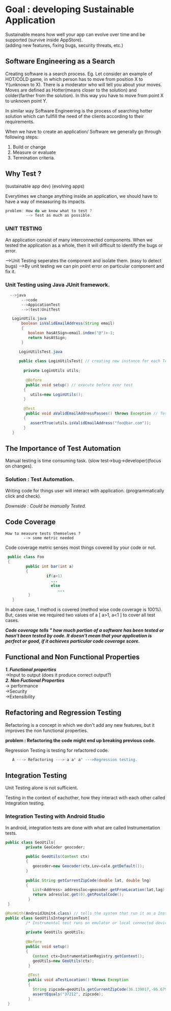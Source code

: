 # Goal : developing Sustainable Application

Sustainable means how well your app can evolve over time and be supported (survive inside AppStore).<br>
(adding new features, fixing bugs, security threats, etc.)

## Software Engineering as a Search

Creating software is a search process. Eg. Let consider an example of HOT/COLD game, in which person has to move from position X to Y(unknown to X).
There is a moderator who will tell you about your moves. Moves are defined as Hotter(means closer to the solution) and colder(farther from the solution). In
this way you have to move from point X to unknown point Y.

In similar way Software Engineering is the process of searching hotter solution which can fullfill the need of the clients according to their requirements.

When we have to create an application/ Software we generally go through following steps:<br>
1. Build or change
2. Measure or evaluate
3. Termination criteria.

## Why Test ?
(sustainable app dev) (evolving apps)

Everytimes we change anything inside an application, we should have to have a way of meaasuring its impacts.
```java
problem: How do we know what to test ?
         --> Test as much as possible.
```

### UNIT TESTING

An application consist of many interconnected components. When we tested the application as a whole, then it will difficult to identify the bugs or error.

-->Unit Testing seperates the component and isolate them. (easy to detect bugs)
-->By unit testing we can pin point error on particular component and fix it.

### Unit Testing using Java JUnit framework.

 ```java 
   -->java
        -->code
        -->AppicationTest
        -->(test)UnitTest 
 ```
    
    
  ```java
     LoginUtils.java
         boolean isValidEmailAddress(String email)
         { 
            boolean hasAtSign=email.index("@")>-1;
            return hasAtSign;
         }
  ``` 
     
     
     
  ```java 
        LoginUtilsTest.java
        
        public class LoginUtilsTest{ // creating new instance for each Test
        
          private LoginUtils utils;  
         
           @Before
           public void setup() // execute before ever test
          {
             utils=new LoginUtils();
          }
         
          @Test
           public void aValidEmailAddressPasses() throws Exception // Test Method
          {
             assertTrue(utils.isValidEmailAddress("foo@bar.com"));
          }
     }
  ```

## The Importance of Test Automation
Manual testing is time consuming task. (slow test->bug->developer)(focus on changes).<br>

### Solution : Test Automation.
Writing code for things user will interact with application. (programmatically click and check).

*Downside : Could be manually Tested.*


## Code Coverage

``` 
How to measure tests themselves ?
        --> some metric needed
```
Code coverage metric senses most things covered by your code or not.

``` java
 public class Foo
 {
         public int bar(int a)
         {
                  if(a>1)
                    ...
                    else
                       ...
          }
   }
```
In above case, 1 method is covered (method wise code coverage is 100%).<br>
But, cases wise we required two values of a [ a>1, a<1 ] to cover all test cases.<br>

***Code coverage tells " how much portion of a software has been tested or hasn't been tested by code. It doesn't mean that your application
is perfect or good, if it achieves particular code coverage score.***


## Functional and Non Functional Properties

***1. Functional properties***<br>
         ->Input to output (does it produce correct output?)<br>
***2. Non Fuctional Properties***<br>
         -> performance<br>
         ->Security<br>
         ->Extensibility<br>

## Refactoring and Regression Testing

Refactoring is a concept in which we don't add any new features, but it improves the non functional properties.

**problem : Refactoring the code might end up breaking previous code.**

Regression Testing is testing for refactored code.<br>
``` java
   A ---> Refactoring ---> a a' a" --->Regression testing.
```

## Integration Testing
Unit Testing alone is not sufficient.<br>

Testing in the context of eachother, how they interact with each other called Integration testing.

### Integration Testing with Android Studio

In android, integration tests are done with what are called Instrumentation tests.<br>

```java
public class GeoUtils{
         private GeoCoder geocoder;
         
         public GeoUtils(Context ctx)
         {
            geocoder=new Geocoder(ctx,Lov=cale.getDefault());
         }
         
         public String getCurrentZipCode(double lat, double lng)
         {
            List<Address> addressloc=geocoder.getFromLocation(lat,lag);
            return adressloc.get(0).getPostalCode();
          }
 }
```
          
``` java
@RunWith(AndroidJUnit4.class) // tells the system that run it as a Instrumental test
public class GeoUtilsIntegrationTest{
         /* Instrumental test runs on emulator or local connected device. build and test */
         
         private GeoUtils geoUtils;
         
         @Before
         public void setup()
         {
            Context ctx=InstrumentationRegistry.getContext();
            geoUtils=new GeoUtils(ctx);
          }
          
          @Test
          public void aTestLocation() throws Exception
          {
            String zipcode=geoUtils.getCurrentZipCode(36.139017,-86.6796924);
            assertEquals("37212", zipcode);
          }
 }
```


   



     
     
        
        

